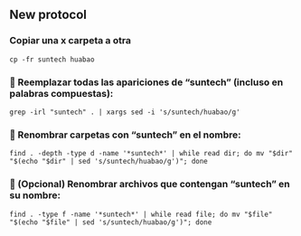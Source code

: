 ## New protocol

### Copiar una x carpeta a otra
```
cp -fr suntech huabao
```


### 🔄 Reemplazar todas las apariciones de “suntech” (incluso en palabras compuestas):
```
grep -irl "suntech" . | xargs sed -i 's/suntech/huabao/g'
```

### 📁 Renombrar carpetas con “suntech” en el nombre:

```
find . -depth -type d -name '*suntech*' | while read dir; do mv "$dir" "$(echo "$dir" | sed 's/suntech/huabao/g')"; done

```

### 📄 (Opcional) Renombrar archivos que contengan “suntech” en su nombre:
```
find . -type f -name '*suntech*' | while read file; do mv "$file" "$(echo "$file" | sed 's/suntech/huabao/g')"; done
```

